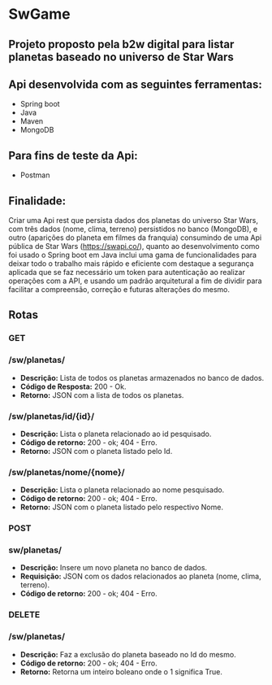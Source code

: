 # SwGame
 ## Projeto proposto pela b2w digital para listar planetas baseado no universo de Star Wars
 ## Api desenvolvida com as seguintes ferramentas:

- Spring boot
- Java
- Maven
- MongoDB

 ## Para fins de teste da Api:

- Postman

## Finalidade:

 Criar uma Api rest que persista dados dos planetas do universo Star Wars, com três dados (nome, clima, terreno) persistidos no banco (MongoDB), e outro (aparições do planeta em filmes da franquia) consumindo de uma Api pública de Star Wars (https://swapi.co/), quanto ao desenvolvimento como foi usado o Spring boot em Java inclui uma gama de funcionalidades para deixar todo o trabalho mais rápido e eficiente com destaque a segurança aplicada que se faz necessário um token para autenticação ao realizar operações com a API, e usando um padrão arquitetural a fim de dividir para facilitar a compreensão, correção e futuras alterações do mesmo.
 
 ## Rotas
 
 ### GET
 
  ### /sw/planetas/
 
 - **Descrição:** Lista de todos os planetas armazenados no banco de dados.
 - **Código de Resposta:** 200 - Ok.
 - **Retorno:** JSON com a lista de todos os planetas.
 
  ### /sw/planetas/id/{id}/
 
 - **Descrição:** Lista o planeta relacionado ao id pesquisado.
 - **Código de retorno:** 200 - ok; 404 - Erro.
 - **Retorno:** JSON com o planeta listado pelo Id.
 
 ### /sw/planetas/nome/{nome}/
 
 - **Descrição:** Lista o planeta relacionado ao nome pesquisado.
 - **Código de retorno:** 200 - ok; 404 - Erro.
 - **Retorno:** JSON com o planeta listado pelo respectivo Nome.
 
 ### POST
 
  ### sw/planetas/
 
 - **Descrição:** Insere um novo planeta no banco de dados.
 - **Requisição:** JSON com os dados relacionados ao planeta (nome, clima, terreno).
 - **Código de retorno:** 200 - ok; 404 - Erro.
 
 ### DELETE
 
 ### /sw/planetas/
 
 - **Descrição:** Faz a exclusão do planeta baseado no Id do mesmo.
 - **Código de retorno:** 200 - ok; 404 - Erro.
 - **Retorno:** Retorna um inteiro boleano onde o 1 significa True.
 
 
 
 
 

